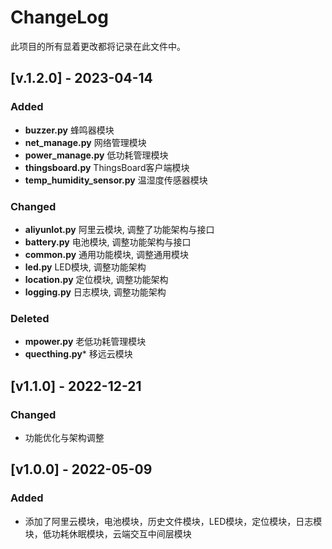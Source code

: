 # ChangeLog

此项目的所有显着更改都将记录在此文件中。

## [v.1.2.0] - 2023-04-14

### Added

- **buzzer.py** 蜂鸣器模块
- **net_manage.py** 网络管理模块
- **power_manage.py** 低功耗管理模块
- **thingsboard.py** ThingsBoard客户端模块
- **temp_humidity_sensor.py** 温湿度传感器模块

### Changed

- **aliyunIot.py** 阿里云模块, 调整了功能架构与接口
- **battery.py** 电池模块, 调整功能架构与接口
- **common.py** 通用功能模块, 调整通用模块
- **led.py** LED模块, 调整功能架构
- **location.py** 定位模块, 调整功能架构
- **logging.py** 日志模块, 调整功能架构

### Deleted

- **mpower.py** 老低功耗管理模块
- **quecthing.py*** 移远云模块

## [v1.1.0] - 2022-12-21

### Changed

- 功能优化与架构调整

## [v1.0.0] - 2022-05-09

### Added

- 添加了阿里云模块，电池模块，历史文件模块，LED模块，定位模块，日志模块，低功耗休眠模块，云端交互中间层模块
